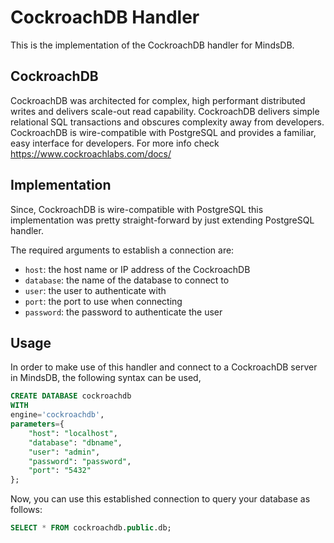 # CockroachDB Handler

This is the implementation of the CockroachDB handler for MindsDB.

## CockroachDB

CockroachDB was architected for complex, high performant distributed writes and delivers scale-out read capability. CockroachDB delivers simple relational SQL transactions and obscures complexity away from developers. CockroachDB is wire-compatible with PostgreSQL and provides a familiar, easy interface for developers. For more info check https://www.cockroachlabs.com/docs/

## Implementation

Since, CockroachDB is wire-compatible with PostgreSQL this implementation was pretty straight-forward by just extending PostgreSQL handler.

The required arguments to establish a connection are:

* `host`: the host name or IP address of the CockroachDB
* `database`: the name of the database to connect to
* `user`: the user to authenticate with
* `port`: the port to use when connecting 
* `password`: the password to authenticate the user

## Usage

In order to make use of this handler and connect to a CockroachDB server in MindsDB, the following syntax can be used,

```sql
CREATE DATABASE cockroachdb
WITH
engine='cockroachdb',
parameters={
    "host": "localhost",
    "database": "dbname",
    "user": "admin",
    "password": "password",
    "port": "5432"
};
```

Now, you can use this established connection to query your database as follows:

```sql
SELECT * FROM cockroachdb.public.db;
```
